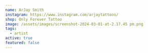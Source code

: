 ```yaml
---
name: ArJay Smith
instagram: https://www.instagram.com/arjaytattoos/
shop: Only Forever Tattoo
image: /assets/images/screenshot-2024-03-01-at-2.17.45 pm.png
tags:
  - artist
active: true
featured: false
---
```

